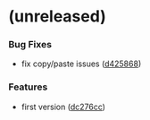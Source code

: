 <a name=""></a>
# (unreleased)


### Bug Fixes

* fix copy/paste issues ([d425868](https://github.com/metwork-framework/jinja2_shell_extension/commit/d425868))


### Features

* first version ([dc276cc](https://github.com/metwork-framework/jinja2_shell_extension/commit/dc276cc))



